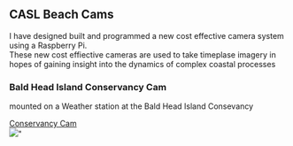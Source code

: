 ## CASL Beach Cams
I have designed built and programmed a new cost effective camera system using a Raspberry Pi.<br> These new cost effiective cameras are used to take timeplase imagery in hopes of gaining insight into the dynamics of complex coastal processes 

### Bald Head Island Conservancy Cam

mounted on a Weather station at the Bald Head Island Consevancy 

<a href="/cam12">Conservancy Cam</a>
<br> <img src='/cam12/cam12_11-01-2017_1230.jpg'>"


